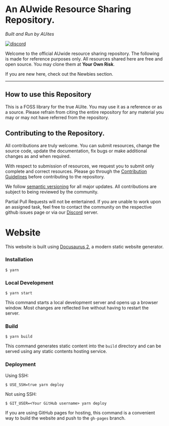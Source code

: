 # An AUwide Resource Sharing Repository.

_Built and Run by AUites_

[![discord](https://img.shields.io/badge/Discord-5865F2?style=for-the-badge&logo=discord&logoColor=white)](https://discord.gg/jvheUYMXtq)

Welcome to the official AUwide resource sharing repository. The following is made for reference purposes only. All resources shared here are free and open source. You may clone them at **Your Own Risk**.

If you are new here, check out the Newbies section.

---

## How to use this Repository

This is a FOSS library for the true AUite. You may use it as a reference or as a source. Please refrain from citing the entire repository for any material you may or may not have referred from the repository.

## Contributing to the Repository.

All contributions are truly welcome. You can submit resources, change the source code, update the documentation, fix bugs or make additional changes as and when required.

With respect to submission of resources, we request you to submit only complete and correct resources. Please go through the [Contribution Guidelines](general/contributionguidelines.md) before contributing to the repository.

We follow [semantic versioning](https://semver.org/) for all major updates. All contributions are subject to being reviewed by the community.

Partial Pull Requests will not be entertained. If you are unable to work upon an assigned task, feel free to contact the community on the respective github issues page or via our [Discord](https://discord.gg/efyvzstC) server.

# Website

This website is built using [Docusaurus 2](https://docusaurus.io/), a modern static website generator.

### Installation

```
$ yarn
```

### Local Development

```
$ yarn start
```

This command starts a local development server and opens up a browser window. Most changes are reflected live without having to restart the server.

### Build

```
$ yarn build
```

This command generates static content into the `build` directory and can be served using any static contents hosting service.

### Deployment

Using SSH:

```
$ USE_SSH=true yarn deploy
```

Not using SSH:

```
$ GIT_USER=<Your GitHub username> yarn deploy
```

If you are using GitHub pages for hosting, this command is a convenient way to build the website and push to the `gh-pages` branch.
